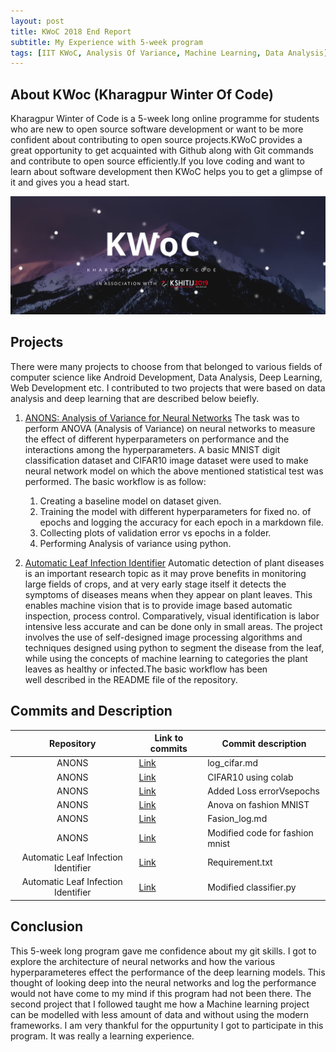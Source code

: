 ```yaml
---
layout: post
title: KWoC 2018 End Report  
subtitle: My Experience with 5-week program
tags: [IIT KWoC, Analysis Of Variance, Machine Learning, Data Analysis]
---
```





## About KWoc (Kharagpur Winter Of Code)
Kharagpur Winter of Code is a 5-week long online programme for students who are new to open source software development or want to be
more confident about contributing to open source projects.KWoC provides a great opportunity to get acquainted with Github along with 
Git commands and contribute to open source efficiently.If you love coding and want to learn about software development then KWoC helps
you to get a glimpse of it and gives you a head start.

![img](68747470733a2f2f696d6775722e636f6d2f7978614f644b6b2e6a7067.png)



## Projects
There were many projects to choose from that belonged to various fields of computer science like Android Development, Data Analysis,
Deep Learning, Web Development etc. I contributed to two projects that were based on data analysis and deep learning that are described
below beiefly.

1. [ANONS: Analysis of Variance for Neural Networks](https://github.com/nishnik/ANONS)
    The task was to perform ANOVA (Analysis of Variance) on neural networks to measure the effect of different hyperparameters
    on performance and the interactions among the hyperparameters. A basic MNIST digit classification dataset and CIFAR10 image 
    dataset were used to make neural network model on which the above mentioned statistical test was performed. The basic workflow
    is as follow:
    1. Creating a baseline model on dataset given.
    2. Training the model with different hyperparameters for fixed no. of epochs and logging the accuracy for each epoch in a 
       markdown file. 
    3. Collecting plots of validation error vs epochs in a folder.
    4. Performing Analysis of variance using python.


2. [Automatic Leaf Infection Identifier](https://github.com/johri002/Automatic-leaf-infection-identifier)
    Automatic detection of plant diseases is an important research topic as it may prove benefits in monitoring large fields 
    of crops, and at very early stage itself it detects the symptoms of diseases means when they appear on plant leaves. This 
    enables machine vision that is to provide image based automatic inspection, process control. Comparatively, visual 
    identification is labor intensive less accurate and can be done only in small areas. The project involves the use of 
    self-designed image processing algorithms and techniques designed using python to segment the disease from the leaf, while
    using the concepts of machine learning to categories the plant leaves as healthy or infected.The basic workflow has been    
    well described in the README file of the repository.
    
    
 ## Commits and Description 

|              Repository             | Link to commits                                                                                                         | Commit description                         |
|:-----------------------------------:|-------------------------------------------------------------------------------------------------------------------------|--------------------------------------------|
| ANONS                               | [Link](https://github.com/skyrb/ANONS/commit/98b0ecfb96382aeb34b8b8a562c122b9429a0a7d#diff-74d892d318663b2d5d763fd730d8b050)                                | log_cifar.md         |
| ANONS                               | [Link](https://github.com/skyrb/ANONS/commit/98b0ecfb96382aeb34b8b8a562c122b9429a0a7d#diff-d026b63005772ffcd9a88702b57d3ace)                                | CIFAR10 using colab                        |
| ANONS                               | [Link](https://github.com/skyrb/ANONS/commit/98b0ecfb96382aeb34b8b8a562c122b9429a0a7d#diff-d026b63005772ffcd9a88702b57d3ace)                                | Added Loss errorVsepochs                 |
| ANONS                               | [Link](https://github.com/skyrb/ANONS/commit/7c8eb90a1ad0385527ff57143f5f38fd7cb6e556)                                | Anova on fashion MNIST                 |
| ANONS                               | [Link](https://github.com/skyrb/ANONS/commit/787f8422bb53deab88ccbab5c60e1668c538fe3c)                                | Fasion_log.md                 |
| ANONS                               | [Link](https://github.com/skyrb/ANONS/commit/69076026a96cc14644f4405329d28fa652838d00)                                | Modified code for fashion mnist                |
| Automatic Leaf Infection Identifier | [Link](https://github.com/skyrb/Automatic-leaf-infection-identifier/commit/514b431d7890bbf333293717a9b6871a75b69e09) | Requirement.txt       |
| Automatic Leaf Infection Identifier   | [Link](https://github.com/skyrb/Automatic-leaf-infection-identifier/commit/70be4e68c91a351852441cf98c340854fb13beb4) | Modified classifier.py                |  

## Conclusion
This 5-week long program gave me confidence about my git skills. I got to explore the architecture of neural networks and how the various hyperparameteres effect the performance of the deep learning models. This thought of looking deep into the neural networks and log the performance would not have come to my mind if this program had not been there. The second project  that I followed taught me how a Machine learning project can be modelled with less amount of data and without using the modern frameworks. I am very thankful for the oppurtunity I got to participate in this program. It was really a learning experience.
